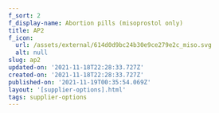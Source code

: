 ```yaml
---
f_sort: 2
f_display-name: Abortion pills (misoprostol only)
title: AP2
f_icon:
  url: /assets/external/614d0d9bc24b30e9ce279e2c_miso.svg
  alt: null
slug: ap2
updated-on: '2021-11-18T22:28:33.727Z'
created-on: '2021-11-18T22:28:33.727Z'
published-on: '2021-11-19T00:35:54.069Z'
layout: '[supplier-options].html'
tags: supplier-options
---
```



